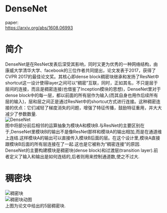 # DenseNet
paper: <br>
https://arxiv.org/abs/1608.06993
# 简介
DenseNet是在ResNet发表后深受其影响，同时又更为优秀的一种网络结构，由康威大学清华大学、facebook的三位作者共同提出，论文发表于2017，获得了CVPR 2017的最佳论文奖。其核心即dense block稠密块继承和发扬了ResNet中shortcut这一设计使得layer之间可以“稠密”互联，同时，正如其名，不只是层于层间的连接，而且是稠密连接(也借鉴了Inception模块的思想)，DenseNet里对于dense block中的每一层，都以前面的所有层作为输入(而其自身也用作后续所有层的输入)，层和层之间正是通过ResNet中的shortcut方式进行连接。这种稠密连接的优点：它们减轻了梯度消失的问题，增强了特征传播，鼓励特征重用，并大大减少了参数数量. <br>
![DenseNet](DenseNet.png) <br>
图中将部分前后相邻的运算抽象为模块A和模块B.与ResNet的主要区别在于,DenseNet里模块B的输出不是像ResNet那样和模块A的输出相加,而是在通道维上连结.这样模块A的输出可以直接传入模块B后面的层。在这个设计里,模块A直接跟模块B后面的所有层连接在了一起.这也是它被称为“稠密连接”的原因. DenseNet的主要构建模块是稠密块(dense block)和过渡层(transition layer).前者定义了输入和输出是如何连结的,后者则用来控制通道数,使之不过大. <br>
# 稠密块
![稠密块](denseblock.png) <br>
![稠密块动图](denseblock1.png) <br>
上图为论文中给出的5层稠密块.<br>

